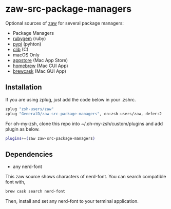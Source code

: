 # zaw-src-package-managers

Optional sources of [zaw](https://github.com/zsh-users/zaw) for several package managers:

- Package Managers
 - [rubygem](https://rubygems.org/) (ruby)
 - [pypi](https://pypi.python.org/pypi) (pyhton)
 - [clib](https://github.com/clibs/clib) (C)
- macOS Only
 - [appstore](https://github.com/mas-cli/mas) (Mac App Store)
 - [homebrew](https://brew.sh/) (Mac CUI App)
 - [brewcask](https://caskroom.github.io/) (Mac GUI App)

## Installation

If you are using zplug, just add the code below in your .zshrc.

```zsh
zplug "zsh-users/zaw"
zplug "GeneralD/zaw-src-package-managers", on:zsh-users/zaw, defer:2
```

For oh-my-zsh, clone this repo into ~/.oh-my-zsh/custom/plugins and add plugin as below.

```zsh
plugins+=(zaw zaw-src-package-managers)
```

## Dependencies

- any nerd-font

This zaw source shows characters of nerd-font.
You can search compatible font with,

```sh
brew cask search nerd-font
```

Then, install and set any nerd-font to your terminal application.
